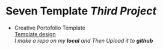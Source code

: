 # Seven Template _Third Project_
* Creative Portofolio Template  
[Template design](https://graphberry-imgs.imgix.net/seven-creative-portofolio-template-94.jpg?auto=compress,format&q=80&w=800)  
_I make a repo on my **local** and Then Upload it to **github**_
